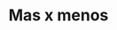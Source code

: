 ---
title: "Mas x menos"
url: /alajuela/mas-x-menos-avenida-20-tomas-guardia/
shop: supermercado
---